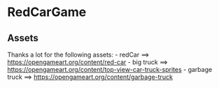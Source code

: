 # RedCarGame

## Assets

Thanks a lot for the following assets:
    - redCar ==> https://opengameart.org/content/red-car
    - big truck ==> https://opengameart.org/content/top-view-car-truck-sprites
    - garbage truck ==> https://opengameart.org/content/garbage-truck
  